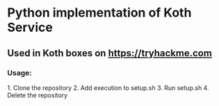 # Python implementation of Koth Service
## Used in Koth boxes on https://tryhackme.com

<h3>Usage:</h3>
1. Clone the repository
2. Add execution to setup.sh
3. Run setup.sh
4. Delete the repository
